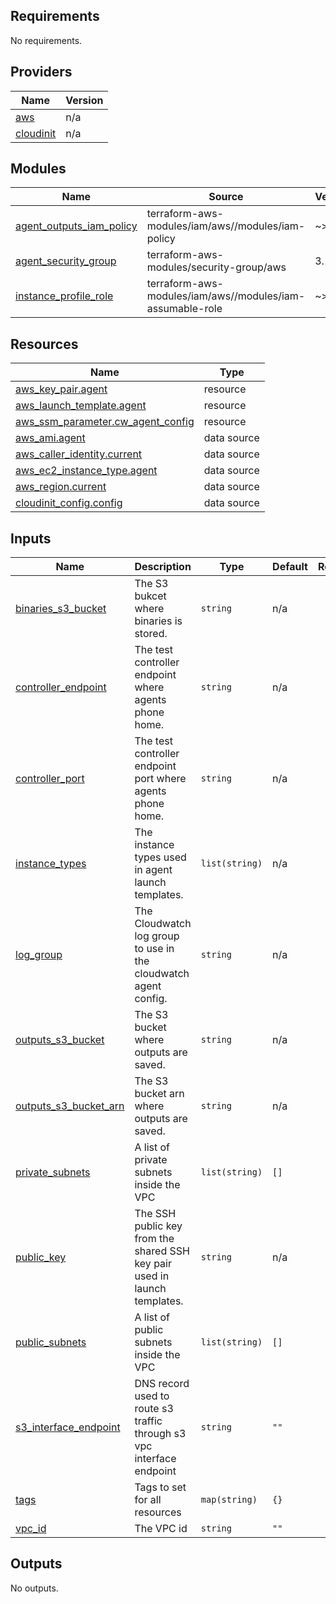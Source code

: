 <!-- BEGINNING OF PRE-COMMIT-TERRAFORM DOCS HOOK -->
## Requirements

No requirements.

## Providers

| Name | Version |
|------|---------|
| <a name="provider_aws"></a> [aws](#provider\_aws) | n/a |
| <a name="provider_cloudinit"></a> [cloudinit](#provider\_cloudinit) | n/a |

## Modules

| Name | Source | Version |
|------|--------|---------|
| <a name="module_agent_outputs_iam_policy"></a> [agent\_outputs\_iam\_policy](#module\_agent\_outputs\_iam\_policy) | terraform-aws-modules/iam/aws//modules/iam-policy | ~> 3.0 |
| <a name="module_agent_security_group"></a> [agent\_security\_group](#module\_agent\_security\_group) | terraform-aws-modules/security-group/aws | 3.1.0 |
| <a name="module_instance_profile_role"></a> [instance\_profile\_role](#module\_instance\_profile\_role) | terraform-aws-modules/iam/aws//modules/iam-assumable-role | ~> 5 |

## Resources

| Name | Type |
|------|------|
| [aws_key_pair.agent](https://registry.terraform.io/providers/hashicorp/aws/latest/docs/resources/key_pair) | resource |
| [aws_launch_template.agent](https://registry.terraform.io/providers/hashicorp/aws/latest/docs/resources/launch_template) | resource |
| [aws_ssm_parameter.cw_agent_config](https://registry.terraform.io/providers/hashicorp/aws/latest/docs/resources/ssm_parameter) | resource |
| [aws_ami.agent](https://registry.terraform.io/providers/hashicorp/aws/latest/docs/data-sources/ami) | data source |
| [aws_caller_identity.current](https://registry.terraform.io/providers/hashicorp/aws/latest/docs/data-sources/caller_identity) | data source |
| [aws_ec2_instance_type.agent](https://registry.terraform.io/providers/hashicorp/aws/latest/docs/data-sources/ec2_instance_type) | data source |
| [aws_region.current](https://registry.terraform.io/providers/hashicorp/aws/latest/docs/data-sources/region) | data source |
| [cloudinit_config.config](https://registry.terraform.io/providers/hashicorp/cloudinit/latest/docs/data-sources/config) | data source |

## Inputs

| Name | Description | Type | Default | Required |
|------|-------------|------|---------|:--------:|
| <a name="input_binaries_s3_bucket"></a> [binaries\_s3\_bucket](#input\_binaries\_s3\_bucket) | The S3 bukcet where binaries is stored. | `string` | n/a | yes |
| <a name="input_controller_endpoint"></a> [controller\_endpoint](#input\_controller\_endpoint) | The test controller endpoint where agents phone home. | `string` | n/a | yes |
| <a name="input_controller_port"></a> [controller\_port](#input\_controller\_port) | The test controller endpoint port where agents phone home. | `string` | n/a | yes |
| <a name="input_instance_types"></a> [instance\_types](#input\_instance\_types) | The instance types used in agent launch templates. | `list(string)` | n/a | yes |
| <a name="input_log_group"></a> [log\_group](#input\_log\_group) | The Cloudwatch log group to use in the cloudwatch agent config. | `string` | n/a | yes |
| <a name="input_outputs_s3_bucket"></a> [outputs\_s3\_bucket](#input\_outputs\_s3\_bucket) | The S3 bucket where outputs are saved. | `string` | n/a | yes |
| <a name="input_outputs_s3_bucket_arn"></a> [outputs\_s3\_bucket\_arn](#input\_outputs\_s3\_bucket\_arn) | The S3 bucket arn where outputs are saved. | `string` | n/a | yes |
| <a name="input_private_subnets"></a> [private\_subnets](#input\_private\_subnets) | A list of private subnets inside the VPC | `list(string)` | `[]` | no |
| <a name="input_public_key"></a> [public\_key](#input\_public\_key) | The SSH public key from the shared SSH key pair used in launch templates. | `string` | n/a | yes |
| <a name="input_public_subnets"></a> [public\_subnets](#input\_public\_subnets) | A list of public subnets inside the VPC | `list(string)` | `[]` | no |
| <a name="input_s3_interface_endpoint"></a> [s3\_interface\_endpoint](#input\_s3\_interface\_endpoint) | DNS record used to route s3 traffic through s3 vpc interface endpoint | `string` | `""` | no |
| <a name="input_tags"></a> [tags](#input\_tags) | Tags to set for all resources | `map(string)` | `{}` | no |
| <a name="input_vpc_id"></a> [vpc\_id](#input\_vpc\_id) | The VPC id | `string` | `""` | no |

## Outputs

No outputs.
<!-- END OF PRE-COMMIT-TERRAFORM DOCS HOOK -->
